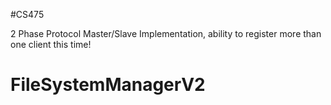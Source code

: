 #CS475

2 Phase Protocol
Master/Slave Implementation, ability to register more than one client this time!
# FileSystemManagerV2
